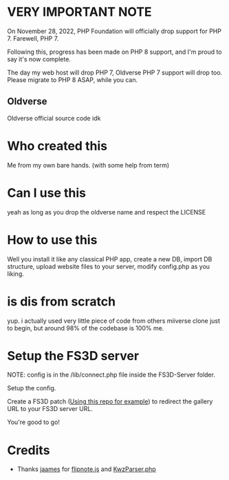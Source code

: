 # **VERY IMPORTANT NOTE**
On November 28, 2022, PHP Foundation will officially drop support for PHP 7. Farewell, PHP 7.

Following this, progress has been made on PHP 8 support, and I'm proud to say it's now complete.

The day my web host will drop PHP 7, Oldverse PHP 7 support will drop too.
Please migrate to PHP 8 ASAP, while you can.

## Oldverse
Oldverse official source code idk
# Who created this
Me from my own bare hands. (with some help from term)
# Can I use this
yeah as long as you drop the oldverse name and respect the LICENSE
# How to use this
Well you install it like any classical PHP app, create a new DB, import DB structure, upload website files to your server, modify config.php as you liking.
# is dis from scratch
yup. i actually used very little piece of code from others miiverse clone just to begin, but around 98% of the codebase is 100% me.
# Setup the FS3D server
NOTE: config is in the /lib/connect.php file inside the FS3D-Server folder.

Setup the config.

Create a FS3D patch (<a href="https://github.com/Rix565/oldverse-fs3d-patch-tool">Using this repo for example</a>) to redirect the gallery URL to your FS3D server URL.

You're good to go!
# Credits
- Thanks <a href="https://github.com/jaames">jaames</a> for <a href="https://github.com/jaames/flipnote.js">flipnote.js</a> and <a href="https://gist.github.com/jaames/69af90df7a51b56ba04826bd7660420d">KwzParser.php</a>
